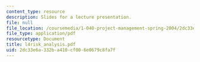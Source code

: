 ```yaml
---
content_type: resource
description: Slides for a lecture presentation.
file: null
file_location: /coursemedia/1-040-project-management-spring-2004/2dc33e6a332ba410cf006e0679c8fa7f_l4risk_analysis.pdf
file_type: application/pdf
resourcetype: Document
title: l4risk_analysis.pdf
uid: 2dc33e6a-332b-a410-cf00-6e0679c8fa7f
---
```

